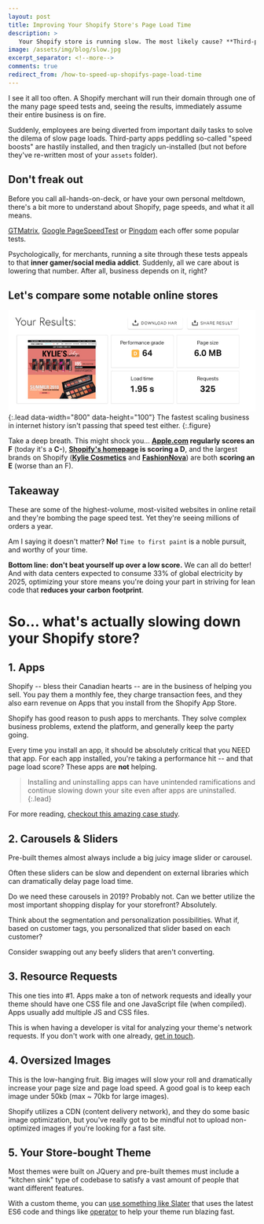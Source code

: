 ```yaml
---
layout: post
title: Improving Your Shopify Store's Page Load Time
description: >
   Your Shopify store is running slow. The most likely cause? **Third-party Apps**.
image: /assets/img/blog/slow.jpg
excerpt_separator: <!--more-->
comments: true
redirect_from: /how-to-speed-up-shopifys-page-load-time
---
```


I see it all too often. A Shopify merchant will run their domain through one of the many page speed tests and, seeing the results, immediately assume their entire business is on fire.
<!--more-->
 
Suddenly, employees are being diverted from important daily tasks to solve the dilema of slow page loads. Third-party apps peddling so-called "speed boosts" are hastily installed, and then tragicly un-installed (but not before they've re-written most of your `assets` folder). 

## Don't freak out

Before you call all-hands-on-deck, or have your own personal meltdown, there's a bit more to understand about Shopify, page speeds, and what it all means.

[GTMatrix](https://gtmetrix.com/), [Google PageSpeedTest](https://developers.google.com/speed/pagespeed/insights/) or [Pingdom](https://tools.pingdom.com/) each offer some popular tests.

Psychologically, for merchants, running a site through these tests appeals to that **inner gamer/social media addict**. Suddenly, all we care about is lowering that number. After all, business depends on it, right?

## Let's compare some notable online stores

![Kylie's Score](/assets/img/blog/kyli.jpg){:.lead data-width="800" data-height="100"}
The fastest scaling business in internet history isn't passing that speed test either.
{:.figure}

Take a deep breath. This might shock you... **[Apple.com](https://apple.com) regularly scores an F** (today it's a **C-**), **[Shopify's homepage](https://shopify.com) is scoring a D**, and the largest brands on Shopify ([**Kylie Cosmetics**](https://www.kyliecosmetics.com/) and [**FashionNova**](https://fashionnova.com)) are both **scoring an E** (worse than an F).

## Takeaway
These are some of the highest-volume, most-visited websites in online retail and they're bombing the page speed test. Yet they're seeing millions of orders a year.

Am I saying it doesn't matter? **No!** `Time to first paint` is a noble pursuit, and worthy of your time.

**Bottom line: don't beat yourself up over a low score.** We can all do better! And with data centers expected to consume 33% of global electricity by 2025, optimizing your store means you're doing your part in striving for lean code that **reduces your carbon footprint**. 
‍
# So... what's actually slowing down your Shopify store?
## 1. Apps
Shopify -- bless their Canadian hearts -- are in the business of helping you sell. You pay them a monthly fee, they charge transaction fees, and they also earn revenue on Apps that you install from the Shopify App Store. 

Shopify has good reason to push apps to merchants. They solve complex business problems, extend the platform, and generally keep the party going.

Every time you install an app, it should be absolutely critical that you NEED that app. For each app installed, you're taking a performance hit -- and that page load score? These apps are **not** helping.

> Installing and uninstalling apps can have unintended ramifications and continue slowing down your site even after apps are uninstalled.
{:.lead}

For more reading, [checkout this amazing case study](https://medium.com/vitals/shopify-page-speed-3a104b330624).
‍
## 2. Carousels & Sliders
Pre-built themes almost always include a big juicy image slider or carousel. 

Often these sliders can be slow and dependent on external libraries which can dramatically delay page load time. 

Do we need these carousels in 2019? Probably not. Can we better utilize the most important shopping display for your storefront? Absolutely.

Think about the segmentation and personalization possibilities. What if, based on customer tags, you personalized that slider based on each customer?

Consider swapping out any beefy sliders that aren't converting. 
‍
## 3. Resource Requests
This one ties into #1. Apps make a ton of network requests and ideally your theme should have one CSS file and one JavaScript file (when compiled). Apps usually add multiple JS and CSS files.

This is when having a developer is vital for analyzing your theme's network requests. If you don't work with one already, [get in touch](mailto:hello@sean-orfila.com).
‍
## 4. Oversized Images
This is the low-hanging fruit. Big images will slow your roll and dramatically increase your page size and page load speed. A good goal is to keep each image under 50kb (max ~ 70kb for large images). 

Shopify utilizes a CDN (content delivery network), and they do some basic image optimization, but you've really got to be mindful not to upload non-optimized images if you're looking for a fast site. 

## 5. Your Store-bought Theme
Most themes were built on JQuery and pre-built themes must include a "kitchen sink" type of codebase to satisfy a vast amount of people that want different features. 

With a custom theme, you can [use something like Slater](https://github.com/the-couch/slater-theme) that uses the latest ES6 code and things like [operator](https://github.com/estrattonbailey/operator) to help your theme run blazing fast.